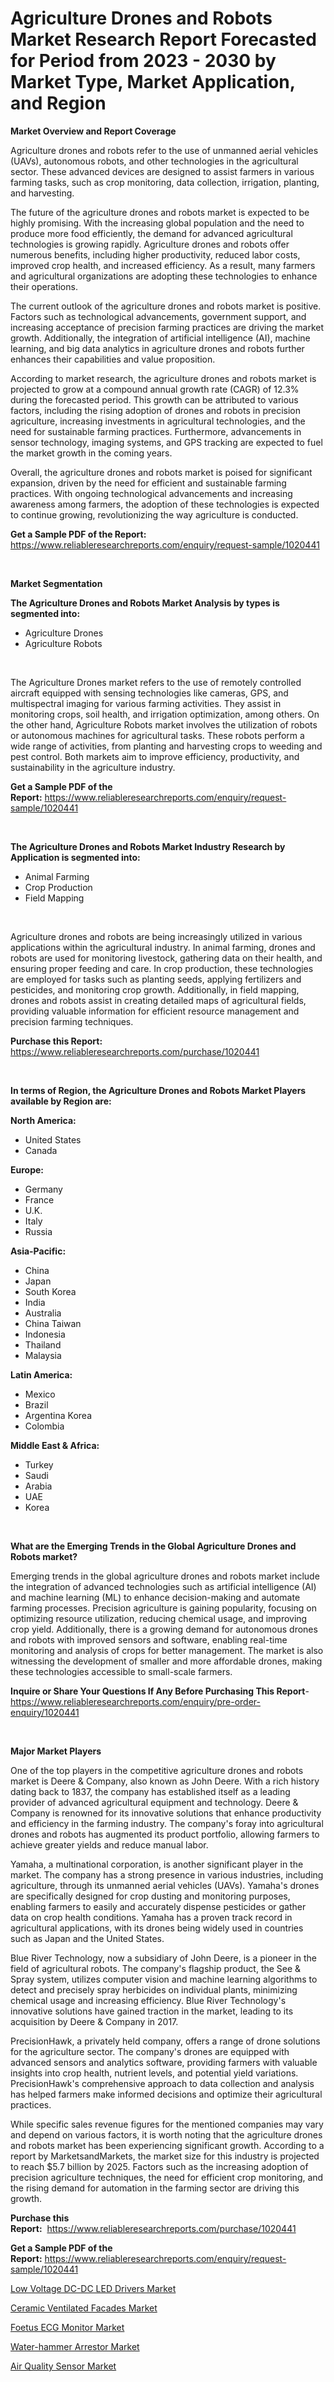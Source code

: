 <p><h1>Agriculture Drones and Robots Market Research Report Forecasted for Period from 2023 -  2030 by Market Type, Market Application, and Region</h1></p><p><strong>Market Overview and Report Coverage</strong></p>
<p><p>Agriculture drones and robots refer to the use of unmanned aerial vehicles (UAVs), autonomous robots, and other technologies in the agricultural sector. These advanced devices are designed to assist farmers in various farming tasks, such as crop monitoring, data collection, irrigation, planting, and harvesting.</p><p>The future of the agriculture drones and robots market is expected to be highly promising. With the increasing global population and the need to produce more food efficiently, the demand for advanced agricultural technologies is growing rapidly. Agriculture drones and robots offer numerous benefits, including higher productivity, reduced labor costs, improved crop health, and increased efficiency. As a result, many farmers and agricultural organizations are adopting these technologies to enhance their operations.</p><p>The current outlook of the agriculture drones and robots market is positive. Factors such as technological advancements, government support, and increasing acceptance of precision farming practices are driving the market growth. Additionally, the integration of artificial intelligence (AI), machine learning, and big data analytics in agriculture drones and robots further enhances their capabilities and value proposition.</p><p>According to market research, the agriculture drones and robots market is projected to grow at a compound annual growth rate (CAGR) of 12.3% during the forecasted period. This growth can be attributed to various factors, including the rising adoption of drones and robots in precision agriculture, increasing investments in agricultural technologies, and the need for sustainable farming practices. Furthermore, advancements in sensor technology, imaging systems, and GPS tracking are expected to fuel the market growth in the coming years.</p><p>Overall, the agriculture drones and robots market is poised for significant expansion, driven by the need for efficient and sustainable farming practices. With ongoing technological advancements and increasing awareness among farmers, the adoption of these technologies is expected to continue growing, revolutionizing the way agriculture is conducted.</p></p>
<p><strong>Get a Sample PDF of the Report:</strong> <a href="https://www.reliableresearchreports.com/enquiry/request-sample/1020441">https://www.reliableresearchreports.com/enquiry/request-sample/1020441</a></p>
<p>&nbsp;</p>
<p><strong>Market Segmentation</strong></p>
<p><strong>The Agriculture Drones and Robots Market Analysis by types is segmented into:</strong></p>
<p><ul><li>Agriculture Drones</li><li>Agriculture Robots</li></ul></p>
<p>&nbsp;</p>
<p><p>The Agriculture Drones market refers to the use of remotely controlled aircraft equipped with sensing technologies like cameras, GPS, and multispectral imaging for various farming activities. They assist in monitoring crops, soil health, and irrigation optimization, among others. On the other hand, Agriculture Robots market involves the utilization of robots or autonomous machines for agricultural tasks. These robots perform a wide range of activities, from planting and harvesting crops to weeding and pest control. Both markets aim to improve efficiency, productivity, and sustainability in the agriculture industry.</p></p>
<p><strong>Get a Sample PDF of the Report:</strong>&nbsp;<a href="https://www.reliableresearchreports.com/enquiry/request-sample/1020441">https://www.reliableresearchreports.com/enquiry/request-sample/1020441</a></p>
<p>&nbsp;</p>
<p><strong>The Agriculture Drones and Robots Market Industry Research by Application is segmented into:</strong></p>
<p><ul><li>Animal Farming</li><li>Crop Production</li><li>Field Mapping</li></ul></p>
<p>&nbsp;</p>
<p><p>Agriculture drones and robots are being increasingly utilized in various applications within the agricultural industry. In animal farming, drones and robots are used for monitoring livestock, gathering data on their health, and ensuring proper feeding and care. In crop production, these technologies are employed for tasks such as planting seeds, applying fertilizers and pesticides, and monitoring crop growth. Additionally, in field mapping, drones and robots assist in creating detailed maps of agricultural fields, providing valuable information for efficient resource management and precision farming techniques.</p></p>
<p><strong>Purchase this Report:</strong>&nbsp; <a href="https://www.reliableresearchreports.com/purchase/1020441">https://www.reliableresearchreports.com/purchase/1020441</a></p>
<p>&nbsp;</p>
<p><strong>In terms of Region, the Agriculture Drones and Robots Market Players available by Region are:</strong></p>
<p>
    <p> <strong> North America: </strong>
        <ul>
            <li>United States</li>
            <li>Canada</li>
        </ul>
        </p> 
    <p> <strong> Europe: </strong>
        <ul>
            <li>Germany</li>
            <li>France</li>
            <li>U.K.</li>
            <li>Italy</li>
            <li>Russia</li>
        </ul>
        </p> 
    <p> <strong> Asia-Pacific: </strong>
        <ul>
            <li>China</li>
            <li>Japan</li>
            <li>South Korea</li>
            <li>India</li>
            <li>Australia</li>
            <li>China Taiwan</li>
            <li>Indonesia</li>
            <li>Thailand</li>
            <li>Malaysia</li>
        </ul>
        </p> 
    <p> <strong> Latin America: </strong>
        <ul>
            <li>Mexico</li>
            <li>Brazil</li>
            <li>Argentina Korea</li>
            <li>Colombia</li>
        </ul>
        </p> 
    <p> <strong> Middle East & Africa: </strong>
        <ul>
            <li>Turkey</li>
            <li>Saudi</li>
            <li>Arabia</li>
            <li>UAE</li>
            <li>Korea</li>
        </ul>
    </p>
    </p>
<p>&nbsp;</p>
<p><strong>What are the Emerging Trends in the Global Agriculture Drones and Robots market?</strong></p>
<p><p>Emerging trends in the global agriculture drones and robots market include the integration of advanced technologies such as artificial intelligence (AI) and machine learning (ML) to enhance decision-making and automate farming processes. Precision agriculture is gaining popularity, focusing on optimizing resource utilization, reducing chemical usage, and improving crop yield. Additionally, there is a growing demand for autonomous drones and robots with improved sensors and software, enabling real-time monitoring and analysis of crops for better management. The market is also witnessing the development of smaller and more affordable drones, making these technologies accessible to small-scale farmers.</p></p>
<p><strong>Inquire or Share Your Questions If Any Before Purchasing This Report</strong>- <a href="https://www.reliableresearchreports.com/enquiry/pre-order-enquiry/1020441">https://www.reliableresearchreports.com/enquiry/pre-order-enquiry/1020441</a></p>
<p>&nbsp;</p>
<p><strong>Major Market Players</strong></p>
<p><p>One of the top players in the competitive agriculture drones and robots market is Deere & Company, also known as John Deere. With a rich history dating back to 1837, the company has established itself as a leading provider of advanced agricultural equipment and technology. Deere & Company is renowned for its innovative solutions that enhance productivity and efficiency in the farming industry. The company's foray into agricultural drones and robots has augmented its product portfolio, allowing farmers to achieve greater yields and reduce manual labor.</p><p>Yamaha, a multinational corporation, is another significant player in the market. The company has a strong presence in various industries, including agriculture, through its unmanned aerial vehicles (UAVs). Yamaha's drones are specifically designed for crop dusting and monitoring purposes, enabling farmers to easily and accurately dispense pesticides or gather data on crop health conditions. Yamaha has a proven track record in agricultural applications, with its drones being widely used in countries such as Japan and the United States.</p><p>Blue River Technology, now a subsidiary of John Deere, is a pioneer in the field of agricultural robots. The company's flagship product, the See & Spray system, utilizes computer vision and machine learning algorithms to detect and precisely spray herbicides on individual plants, minimizing chemical usage and increasing efficiency. Blue River Technology's innovative solutions have gained traction in the market, leading to its acquisition by Deere & Company in 2017.</p><p>PrecisionHawk, a privately held company, offers a range of drone solutions for the agriculture sector. The company's drones are equipped with advanced sensors and analytics software, providing farmers with valuable insights into crop health, nutrient levels, and potential yield variations. PrecisionHawk's comprehensive approach to data collection and analysis has helped farmers make informed decisions and optimize their agricultural practices.</p><p>While specific sales revenue figures for the mentioned companies may vary and depend on various factors, it is worth noting that the agriculture drones and robots market has been experiencing significant growth. According to a report by MarketsandMarkets, the market size for this industry is projected to reach $5.7 billion by 2025. Factors such as the increasing adoption of precision agriculture techniques, the need for efficient crop monitoring, and the rising demand for automation in the farming sector are driving this growth.</p></p>
<p><strong>Purchase this Report:</strong>&nbsp;&nbsp;<a href="https://www.reliableresearchreports.com/purchase/1020441">https://www.reliableresearchreports.com/purchase/1020441</a></p>
<p></p>
<p><strong>Get a Sample PDF of the Report:</strong>&nbsp;<a href="https://www.reliableresearchreports.com/enquiry/request-sample/1020441">https://www.reliableresearchreports.com/enquiry/request-sample/1020441</a></p>
<p><p><a href="https://issuu.com/reportprime-2/docs/low-voltage-dc-dc-led-drivers-market-size-2030.ppt?fr=xKAE9_zU1NQ">Low Voltage DC-DC LED Drivers Market</a></p><p><a href="https://www.linkedin.com/pulse/ceramic-ventilated-facades-market-research-report-unlocks-hcfqf/">Ceramic Ventilated Facades Market</a></p><p><a href="https://www.reportprime.com/foetus-ecg-monitor-r10368">Foetus ECG Monitor Market</a></p><p><a href="https://issuu.com/reportprime-2/docs/water-hammer-arrestor-market-size-2030.pptx?fr=xKAE9_zU1NQ">Water-hammer Arrestor Market</a></p><p><a href="https://medium.com/@briaabshire64/air-quality-sensor-market-size-growth-forecast-2023-2030-0e91f771b469">Air Quality Sensor Market</a></p></p>